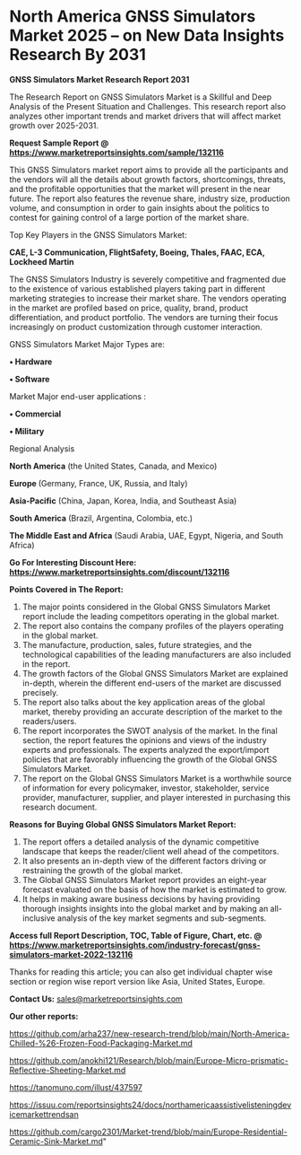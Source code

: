 # North America GNSS Simulators Market 2025 – on New Data Insights Research By 2031

<strong>GNSS Simulators Market Research Report 2031</strong>

The Research Report on GNSS Simulators Market is a Skillful and Deep Analysis of the Present Situation and Challenges. This research report also analyzes other important trends and market drivers that will affect market growth over 2025-2031.

<strong>Request Sample Report @ <a href=https://www.marketreportsinsights.com/sample/132116>https://www.marketreportsinsights.com/sample/132116</a></strong>

This GNSS Simulators market report aims to provide all the participants and the vendors will all the details about growth factors, shortcomings, threats, and the profitable opportunities that the market will present in the near future. The report also features the revenue share, industry size, production volume, and consumption in order to gain insights about the politics to contest for gaining control of a large portion of the market share.

Top Key Players in the GNSS Simulators Market:

<strong>CAE, L-3 Communication, FlightSafety, Boeing, Thales, FAAC, ECA, Lockheed Martin</strong>

The GNSS Simulators Industry is severely competitive and fragmented due to the existence of various established players taking part in different marketing strategies to increase their market share. The vendors operating in the market are profiled based on price, quality, brand, product differentiation, and product portfolio. The vendors are turning their focus increasingly on product customization through customer interaction.

GNSS Simulators Market Major Types are:

<strong>• Hardware

• Software</strong>

Market Major end-user applications :

<strong>• Commercial

• Military</strong>

Regional Analysis

</u><strong><b>North America</b></strong> (the United States, Canada, and Mexico)

<strong><b>Europe </b></strong>(Germany, France, UK, Russia, and Italy)

<strong><b>Asia-Pacific</b></strong> (China, Japan, Korea, India, and Southeast Asia)

<strong><b>South America</b></strong> (Brazil, Argentina, Colombia, etc.)

<strong><b>The Middle East and Africa</b></strong> (Saudi Arabia, UAE, Egypt, Nigeria, and South Africa)

<strong>Go For Interesting Discount Here: <a href=https://www.marketreportsinsights.com/discount/132116>https://www.marketreportsinsights.com/discount/132116</a></strong>

<strong>Points Covered in The Report:</strong>
<ol>
  <li>The major points considered in the Global GNSS Simulators Market report include the leading competitors operating in the global market.</li>
  <li>The report also contains the company profiles of the players operating in the global market.</li>
  <li>The manufacture, production, sales, future strategies, and the technological capabilities of the leading manufacturers are also included in the report.</li>
  <li>The growth factors of the Global GNSS Simulators Market are explained in-depth, wherein the different end-users of the market are discussed precisely.</li>
  <li>The report also talks about the key application areas of the global market, thereby providing an accurate description of the market to the readers/users.</li>
  <li>The report incorporates the SWOT analysis of the market. In the final section, the report features the opinions and views of the industry experts and professionals. The experts analyzed the export/import policies that are favorably influencing the growth of the Global GNSS Simulators Market.</li>
  <li>The report on the Global GNSS Simulators Market is a worthwhile source of information for every policymaker, investor, stakeholder, service provider, manufacturer, supplier, and player interested in purchasing this research document.</li>
</ol>
<strong>Reasons for Buying Global GNSS Simulators Market Report:</strong>

<ol>
  <li>The report offers a detailed analysis of the dynamic competitive landscape that keeps the reader/client well ahead of the competitors.</li>
  <li>It also presents an in-depth view of the different factors driving or restraining the growth of the global market.</li>
  <li>The Global GNSS Simulators Market report provides an eight-year forecast evaluated on the basis of how the market is estimated to grow.</li>
  <li>It helps in making aware business decisions by having providing thorough insights insights into the global market and by making an all-inclusive analysis of the key market segments and sub-segments.</li>
</ol>
<strong>Access full Report Description, TOC, Table of Figure, Chart, etc. @ <a href=https://www.marketreportsinsights.com/industry-forecast/gnss-simulators-market-2022-132116>https://www.marketreportsinsights.com/industry-forecast/gnss-simulators-market-2022-132116</a></strong>


Thanks for reading this article; you can also get individual chapter wise section or region wise report version like Asia, United States, Europe.

<strong>Contact Us:</strong>
sales@marketreportsinsights.com

<strong>Our other reports:</strong>

<a href=https://github.com/arha237/new-research-trend/blob/main/North-America-Chilled-%26-Frozen-Food-Packaging-Market.md>https://github.com/arha237/new-research-trend/blob/main/North-America-Chilled-%26-Frozen-Food-Packaging-Market.md</a>

<a href=https://github.com/anokhi121/Research/blob/main/Europe-Micro-prismatic-Reflective-Sheeting-Market.md>https://github.com/anokhi121/Research/blob/main/Europe-Micro-prismatic-Reflective-Sheeting-Market.md</a>

<a href=https://tanomuno.com/illust/437597>https://tanomuno.com/illust/437597</a>

<a href=https://issuu.com/reportsinsights24/docs/northamericaassistivelisteningdevicemarkettrendsan>https://issuu.com/reportsinsights24/docs/northamericaassistivelisteningdevicemarkettrendsan</a>

<a href=https://github.com/cargo2301/Market-trend/blob/main/Europe-Residential-Ceramic-Sink-Market.md>https://github.com/cargo2301/Market-trend/blob/main/Europe-Residential-Ceramic-Sink-Market.md</a>"
